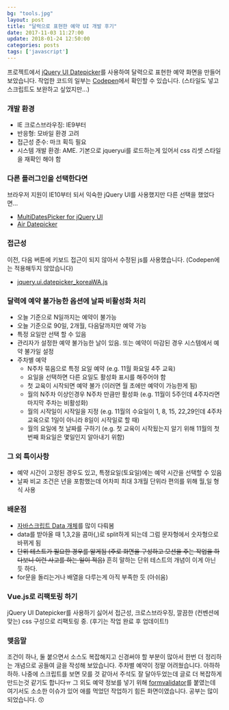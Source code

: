 ```yaml
---
bg: "tools.jpg"
layout: post
title: "달력으로 표현한 예약 UI 개발 후기"
date: 2017-11-03 11:27:00
update: 2018-01-24 12:50:00
categories: posts
tags: ['javascript']
---
```


프로젝트에서 [jQuery UI Datepicker](https://jqueryui.com/datepicker/)를 사용하여 달력으로 표현한 예약 화면을 만들어 보았습니다.
작업한 코드의 일부는 [Codepen](https://codepen.io/pigjh1/pen/YEwaEG)에서 확인할 수 있습니다.
(스타일도 넣고 스크립트도 보완하고 싶었지만...)

### 개발 환경
- IE 크로스브라우징: IE9부터
- 반응형: 모바일 환경 고려
- 접근성 준수: 마크 획득 필요
- 시스템 개발 환경: AME. 기본으로 jqueryui를 로드하는게 있어서 css 리셋 스타일을 재확인 해야 함


### 다른 플러그인을 선택한다면
브라우저 지원이 IE10부터 되서 익숙한 jQuery UI를 사용했지만 다른 선택을 했었다면...
- [MultiDatesPicker for jQuery UI](http://dubrox.github.io/Multiple-Dates-Picker-for-jQuery-UI/)
- [Air Datepicker](http://t1m0n.name/air-datepicker/docs/)


### 접근성
이전, 다음 버튼에 키보드 접근이 되지 않아서 수정된 js를 사용했습니다.
(Codepen에는 적용해두지 않았습니다)
- [jquery.ui.datepicker_koreaWA.js](https://gist.github.com/dstyle0210/b29d7528bba27fdc75fe)


### 달력에 예약 불가능한 옵션에 날짜 비활성화 처리
- 오늘 기준으로 N일까지는 예약이 불가능
- 오늘 기준으로 90일, 2개월, 다음달까지만 예약 가능
- 특정 요일만 선택 할 수 있음
- 관리자가 설정한 예약 불가능한 날이 있음. 또는 예약이 마감된 경우 시스템에서 예약 불가일 설정
- 주차별 예약
    - N주차 묶음으로 특정 요일 예약 (e.g. 11월 화요일 4주 교육)
    - 요일을 선택하면 다른 요일도 활성화 표시를 해주어야 함
    - 첫 교육이 시작되면 예약 불가 (이러면 월 초에만 예약이 가능한게 됨)
    - 월의 N주차 이상인경우 N주차 만큼만 활성화 (e.g. 11월이 5주인데 4주자라면 마지막 주차는 비활성화)
    - 월의 시작일이 시작일을 지정 (e.g. 11월의 수요일이 1, 8, 15, 22,29인데 4주차 교육으로 1일이 아니라 8일이 시작일로 할 때)
    - 월의 요일에 첫 날짜를 구하기 (e.g. 첫 교육이 시작됬는지 알기 위해 11월의 첫번째 화요일은 몇일인지 알아내기 위함)


### 그 외 특이사항
- 예약 시간이 고정된 경우도 있고, 특졍요일(토요일)에는 예약 시간을 선택할 수 있음
- 날짜 비교 조건은 년을 포함했는데 어차피 최대 3개월 단위라 편의를 위해 월,일 형식 사용


### 배운점
- [자바스크립트 Data 개체](https://developer.mozilla.org/ko/docs/Web/JavaScript/Reference/Global_Objects/Date)를 많이 다뤄봄
- data를 받아올 때 1,3,2을 콤마(,)로 split하게 되는데 그럼 문자형에서 숫자형으로 바뀌게 됨
- ~~단위 테스트가 필요한 경우를 알게됨 (주로 화면을 구성하고 모션을 주는 작업을 하다보니 이런 사고를 하는 일이 적음)~~ 흔히 말하는 단위 테스트의 개념이 이게 아닌 듯 하다.
- for문을 돌리는거나 배열을 다루는게 아직 부족한 듯 (아쉬움)

### Vue.js로 리팩토링 하기
jQuery UI Datepicker를 사용하기 싫어서 접근성, 크로스브라우징, 깔끔한 (컨벤션에 맞는) css 구성으로 리팩토링 중.
(후기는 작업 완료 후 업데이트!)


### 맺음말
조건이 하나, 둘 붙으면서 소스도 복잡해지고 신경써야 할 부분이 많아서 한번 더 정리하는 개념으로 공들여 글을 작성해 보았습니다.
주차별 예약이 정말 어려웠습니다. 아하하하하.
나중에 스크립트를 보면 모를 것 같아서 주석도 잘 달아두었는데 글로 더 복잡하게 만드는것 같기도 합니다ㅠ
그 외도 예약 정보를 넣기 위해 [formvalidator](http://www.formvalidator.net/)를 붙였는데 여기서도 소소한 이슈가 있어 애를 먹었던 작업하기 힘든 화면이였습니다.
공부는 많이 되었습니다. 😚
